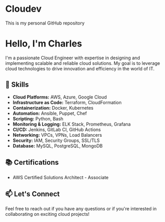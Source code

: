# Cloudev
This is my personal GitHub repository 

# Hello, I'm Charles 

I'm a passionate Cloud Engineer with expertise in designing and implementing scalable and reliable cloud solutions. My goal is to leverage cloud technologies to drive innovation and efficiency in the world of IT.

## 🚀 Skills

- **Cloud Platforms:** AWS, Azure, Google Cloud
- **Infrastructure as Code:** Terraform, CloudFormation
- **Containerization:** Docker, Kubernetes
- **Automation:** Ansible, Puppet, Chef
- **Scripting:** Python, Bash
- **Monitoring & Logging:** ELK Stack, Prometheus, Grafana
- **CI/CD:** Jenkins, GitLab CI, GitHub Actions
- **Networking:** VPCs, VPNs, Load Balancers
- **Security:** IAM, Security Groups, SSL/TLS
- **Database:** MySQL, PostgreSQL, MongoDB


## 📚 Certifications

- AWS Certified Solutions Architect - Associate
  

## 📫 Let's Connect




Feel free to reach out if you have any questions or if you're interested in collaborating on exciting cloud projects!
